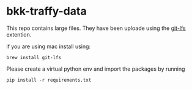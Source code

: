 # bkk-traffy-data


This repo contains large files.
They have been uploade using the [git-lfs](https://docs.github.com/en/repositories/working-with-files/managing-large-files/installing-git-large-file-storage) extention.

if you are using mac install using:

```
brew install git-lfs
```



Please create a virtual python env and import the packages by running

```
pip install -r requirements.txt
```
